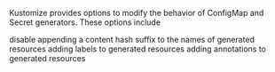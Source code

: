 Kustomize provides options to modify the behavior of ConfigMap and Secret generators. These options include

disable appending a content hash suffix to the names of generated resources
adding labels to generated resources
adding annotations to generated resources
